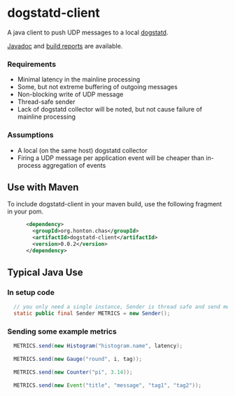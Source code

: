 # dogstatd-client
A java client to push UDP messages to a local [dogstatd](http://docs.datadoghq.com/guides/dogstatsd/).

[Javadoc](https://chonton.github.io/dogstatd-client/0.0.2/apidocs/) and
[build reports](https://chonton.github.io/dogstatd-client/0.0.2/project-reports) are available.

### Requirements
* Minimal latency in the mainline processing
* Some, but not extreme buffering of outgoing messages
* Non-blocking write of UDP message
* Thread-safe sender
* Lack of dogstatd collector will be noted, but not cause failure of mainline processing

### Assumptions
* A local (on the same host) dogstatd collector
* Firing a UDP message per application event will be cheaper than in-process aggregation of events

## Use with Maven
To include dogstatd-client in your maven build, use the following fragment in your pom.
```xml
      <dependency>
        <groupId>org.honton.chas</groupId>
        <artifactId>dogstatd-client</artifactId>
        <version>0.0.2</version>
      </dependency>
```

## Typical Java Use

### In setup code
```java
  // you only need a single instance, Sender is thread safe and send method does not block caller
  static public final Sender METRICS = new Sender();
```

### Sending some example metrics
```java
  METRICS.send(new Histogram("histogram.name", latency);
  
  METRICS.send(new Gauge("round", i, tag));
  
  METRICS.send(new Counter("pi", 3.14));
  
  METRICS.send(new Event("title", "message", "tag1", "tag2"));
```

